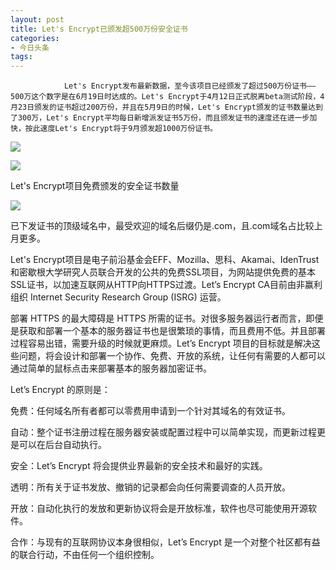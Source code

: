 ```yaml
---
layout: post
title: Let's Encrypt已颁发超500万份安全证书
categories:
- 今日头条
tags:
---
```

				Let's Encrypt发布最新数据，至今该项目已经颁发了超过500万份证书——500万这个数字是在6月19日时达成的。Let's Encrypt于4月12日正式脱离beta测试阶段，4月23日颁发的证书超过200万份，并且在5月9日的时候，Let's Encrypt颁发的证书数量达到了300万，Let's Encrypt平均每日新增派发证书5万份，而且颁发证书的速度还在进一步加快，按此速度Let's Encrypt将于9月颁发超1000万份证书。

![](http://p1.pstatp.com/large/92f00026ed0876ed65b)

![](http://p3.pstatp.com/large/92d0009e5f8a23d4291)

Let's Encrypt项目免费颁发的安全证书数量

![](http://p1.pstatp.com/large/9300009de72e1db17c6)

已下发证书的顶级域名中，最受欢迎的域名后缀仍是.com，且.com域名占比较上月更多。

Let's Encrypt项目是电子前沿基金会EFF、Mozilla、思科、Akamai、IdenTrust和密歇根大学研究人员联合开发的公共的免费SSL项目，为网站提供免费的基本SSL证书，以加速互联网从HTTP向HTTPS过渡。Let’s Encrypt CA目前由非赢利组织 Internet Security Research Group (ISRG) 运营。

部署 HTTPS 的最大障碍是 HTTPS 所需的证书。对很多服务器运行者而言，即便是获取和部署一个基本的服务器证书也是很繁琐的事情，而且费用不低。并且部署过程容易出错，需要升级的时候就更麻烦。Let’s Encrypt 项目的目标就是解决这些问题，将会设计和部署一个协作、免费、开放的系统，让任何有需要的人都可以通过简单的鼠标点击来部署基本的服务器加密证书。

Let’s Encrypt 的原则是：

免费：任何域名所有者都可以零费用申请到一个针对其域名的有效证书。

自动：整个证书注册过程在服务器安装或配置过程中可以简单实现，而更新过程更是可以在后台自动执行。

安全：Let’s Encrypt 将会提供业界最新的安全技术和最好的实践。

透明：所有关于证书发放、撤销的记录都会向任何需要调查的人员开放。

开放：自动化执行的发放和更新协议将会是开放标准，软件也尽可能使用开源软件。

合作：与现有的互联网协议本身很相似，Let’s Encrypt 是一个对整个社区都有益的联合行动，不由任何一个组织控制。